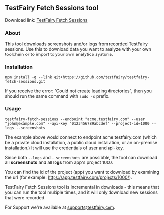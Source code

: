 ## TestFairy Fetch Sessions tool

Download link: [TestFairy Fetch Sessions](https://github.com/testfairy/testfairy-fetch-sessions/)


### About

This tool downloads screenshots and/or logs from recorded TestFairy sessions. 
Use this to download data you want to analyze with your own toolchain or to import to your own analytics systems.

### Installation

`npm install -g --link git+https://github.com/testfairy/testfairy-fetch-sessions.git`

If you receive the error: "Could not create leading directories", then you should run the same command with `sudo -s` prefix.

### Usage

`testfairy-fetch-sessions --endpoint "acme.testfairy.com" --user "john@example.com" --api-key "0123456789abcdef" --project-id=1000 --logs --screenshots`


The example above would connect to endpoint acme.testfairy.com (which be a private cloud installation, a public cloud installation, or an on-premise installation.) It will use the credentials of user and api-key.

Since both `--logs` and `--screenshots` are possibble, the tool can download all **screenshots** and all **logs** from app's project 1000. 

You can find the id of the project (app) you want to download by examining the url (for example: https://app.testfairy.com/projects/1000/).

TestFairy Fetch Sessions tool is incremental in downloads - this means that you can run the tool multiple times, and it will only download new sessions that were recorded.

For Support we're available at [support@testfairy.com](mailto:support@testfairy.com).
